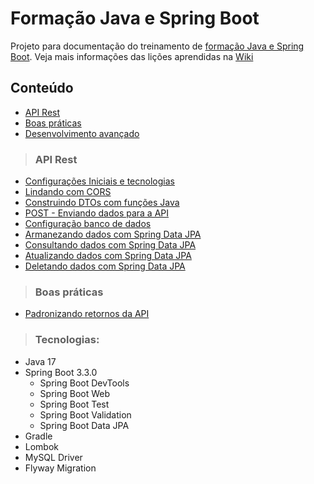 # Formação Java e Spring Boot
Projeto para documentação do treinamento de [formação Java e Spring Boot](https://cursos.alura.com.br/formacao-spring-boot-3).
Veja mais informações das lições aprendidas na [Wiki](https://github.com/jalussa-santos/formacao-spring-boot/wiki)

## Conteúdo

* [API Rest](https://github.com/jalussa-santos/formacao-spring-boot#api-rest)
* [Boas práticas]()
* [Desenvolvimento avançado]()


>### API Rest

* [Configurações Iniciais e tecnologias](https://github.com/jalussa-santos/formacao-spring-boot/issues/1)
* [Lindando com CORS](https://github.com/jalussa-santos/formacao-spring-boot/issues/2)
* [Construindo DTOs com funções Java](https://github.com/jalussa-santos/formacao-spring-boot/issues/3)
* [POST - Enviando dados para a API](https://github.com/jalussa-santos/formacao-spring-boot/issues/6)
* [Configuração banco de dados](https://github.com/jalussa-santos/formacao-spring-boot/issues/8)
* [Armanezando dados com Spring Data JPA](https://github.com/jalussa-santos/formacao-spring-boot/issues/11)
* [Consultando dados com Spring Data JPA](https://github.com/jalussa-santos/formacao-spring-boot/issues/15)
* [Atualizando dados com Spring Data JPA](https://github.com/jalussa-santos/formacao-spring-boot/issues/21)
* [Deletando dados com Spring Data JPA](https://github.com/jalussa-santos/formacao-spring-boot/issues/23)

>### Boas práticas
* [Padronizando retornos da API](https://github.com/jalussa-santos/formacao-spring-boot/issues/26)


>### Tecnologias:

* Java 17
* Spring Boot 3.3.0
  * Spring Boot DevTools
  * Spring Boot Web
  * Spring Boot Test
  * Spring Boot Validation
  * Spring Boot Data JPA
* Gradle
* Lombok
* MySQL Driver
* Flyway Migration